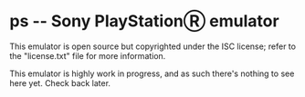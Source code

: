# ps -- Sony PlayStationⓇ emulator

This emulator is open source but copyrighted under the ISC license; refer to
the "license.txt" file for more information.

This emulator is highly work in progress, and as such there's nothing to see
here yet. Check back later.